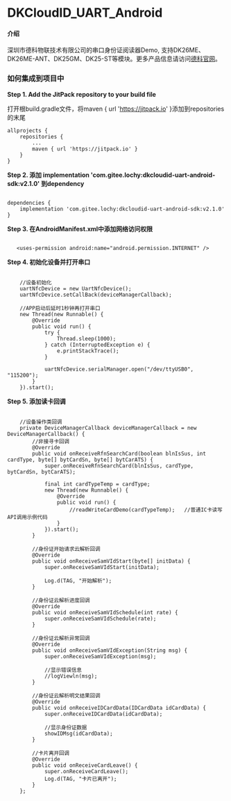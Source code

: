 # DKCloudID_UART_Android

#### 介绍
深圳市德科物联技术有限公司的串口身份证阅读器Demo, 支持DK26ME、DK26ME-ANT、DK25GM、DK25-ST等模块。更多产品信息请访问[德科官网](http://www.derkiot.com/)。

### 如何集成到项目中
 **Step 1. Add the JitPack repository to your build file**
 
打开根build.gradle文件，将maven { url 'https://jitpack.io' }添加到repositories的末尾

```
allprojects {
    repositories {
        ...
        maven { url 'https://jitpack.io' }
    }
}
```
 **Step 2. 添加 implementation 'com.gitee.lochy:dkcloudid-uart-android-sdk:v2.1.0' 到dependency** 

```

dependencies {
    implementation 'com.gitee.lochy:dkcloudid-uart-android-sdk:v2.1.0'
}
```

 **Step 3. 在AndroidManifest.xml中添加网络访问权限** 
 
 ```

    <uses-permission android:name="android.permission.INTERNET" />
```
 
 
 **Step 4. 初始化设备并打开串口** 

```

    //设备初始化
    uartNfcDevice = new UartNfcDevice();
    uartNfcDevice.setCallBack(deviceManagerCallback);
    
    //APP启动后延时1秒钟再打开串口
    new Thread(new Runnable() {
        @Override
        public void run() {
            try {
                Thread.sleep(1000);
            } catch (InterruptedException e) {
                e.printStackTrace();
            }

            uartNfcDevice.serialManager.open("/dev/ttyUSB0", "115200");
        }
    }).start();
```

 **Step 5. 添加读卡回调** 

```

    //设备操作类回调
    private DeviceManagerCallback deviceManagerCallback = new DeviceManagerCallback() {
        //非接寻卡回调
        @Override
        public void onReceiveRfnSearchCard(boolean blnIsSus, int cardType, byte[] bytCardSn, byte[] bytCarATS) {
            super.onReceiveRfnSearchCard(blnIsSus, cardType, bytCardSn, bytCarATS);
            
            final int cardTypeTemp = cardType;
            new Thread(new Runnable() {
                @Override
                public void run() {
                    //readWriteCardDemo(cardTypeTemp);   //普通IC卡读写API调用示例代码
                }
            }).start();
        }

        //身份证开始请求云解析回调
        @Override
        public void onReceiveSamVIdStart(byte[] initData) {
            super.onReceiveSamVIdStart(initData);

            Log.d(TAG, "开始解析");
        }

        //身份证云解析进度回调
        @Override
        public void onReceiveSamVIdSchedule(int rate) {
            super.onReceiveSamVIdSchedule(rate);
        }

        //身份证云解析异常回调
        @Override
        public void onReceiveSamVIdException(String msg) {
            super.onReceiveSamVIdException(msg);

            //显示错误信息
            //logViewln(msg);
        }

        //身份证云解析明文结果回调
        @Override
        public void onReceiveIDCardData(IDCardData idCardData) {
            super.onReceiveIDCardData(idCardData);

            //显示身份证数据
            showIDMsg(idCardData);
        }

        //卡片离开回调
        @Override
        public void onReceiveCardLeave() {
            super.onReceiveCardLeave();
            Log.d(TAG, "卡片已离开");
        }
    };
```
